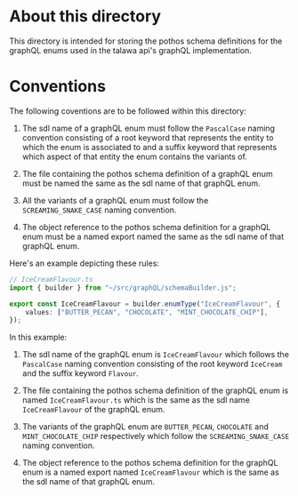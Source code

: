 # About this directory

This directory is intended for storing the pothos schema definitions for the graphQL enums used in the talawa api's graphQL implementation.

# Conventions

The following coventions are to be followed within this directory: 

1. The sdl name of a graphQL enum must follow the `PascalCase` naming convention consisting of a root keyword that represents the entity to which the enum is associated to and a suffix keyword that represents which aspect of that entity the enum contains the variants of.

2. The file containing the pothos schema definition of a graphQL enum must be named the same as the sdl name of that graphQL enum.

3. All the variants of a graphQL enum must follow the `SCREAMING_SNAKE_CASE` naming convention.

4. The object reference to the pothos schema definition for a graphQL enum must be a named export named the same as the sdl name of that graphQL enum.

Here's an example depicting these rules: 

```typescript
// IceCreamFlavour.ts
import { builder } from "~/src/graphQL/schemaBuilder.js";

export const IceCreamFlavour = builder.enumType("IceCreamFlavour", {
	values: ["BUTTER_PECAN", "CHOCOLATE", "MINT_CHOCOLATE_CHIP"],
});
```
In this example: 

1. The sdl name of the graphQL enum is `IceCreamFlavour` which follows the `PascalCase` naming convention consisting of the root keyword `IceCream` and the suffix keyword `Flavour`.

2. The file containing the pothos schema definition of the graphQL enum is named `IceCreamFlavour.ts` which is the same as the sdl name `IceCreamFlavour` of the graphQL enum.

3. The variants of the graphQL enum are `BUTTER_PECAN`, `CHOCOLATE` and `MINT_CHOCOLATE_CHIP` respectively which follow the `SCREAMING_SNAKE_CASE` naming convention.

4. The object reference to the pothos schema definition for the graphQL enum is a named export named `IceCreamFlavour` which is the same as the sdl name of that graphQL enum.